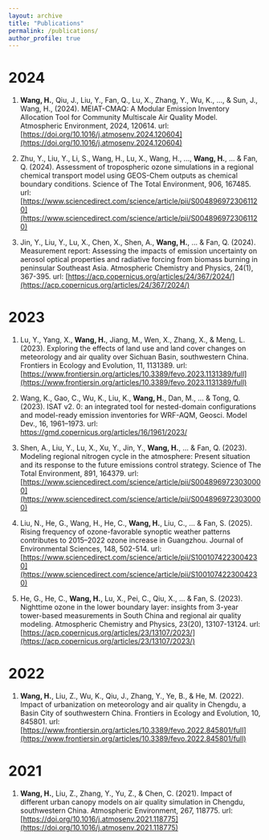 ```yaml
---
layout: archive
title: "Publications"
permalink: /publications/
author_profile: true
---
```


# 2024

1. **Wang, H.**, Qiu, J., Liu, Y., Fan, Q., Lu, X., Zhang, Y., Wu, K., ..., & Sun, J., Wang, H., (2024). MEIAT-CMAQ: A Modular Emission Inventory Allocation Tool for Community Multiscale Air Quality Model. Atmospheric Environment, 2024, 120614. url: [https://doi.org/10.1016/j.atmosenv.2024.120604](https://doi.org/10.1016/j.atmosenv.2024.120604)

2. Zhu, Y., Liu, Y., Li, S., Wang, H., Lu, X., Wang, H., ..., **Wang, H.**, ... & Fan, Q. (2024). Assessment of tropospheric ozone simulations in a regional chemical transport model using GEOS-Chem outputs as chemical boundary conditions. Science of The Total Environment, 906, 167485. url: [https://www.sciencedirect.com/science/article/pii/S0048969723061120](https://www.sciencedirect.com/science/article/pii/S0048969723061120)

3. Jin, Y., Liu, Y., Lu, X., Chen, X., Shen, A., **Wang, H.**, ... & Fan, Q. (2024). Measurement report: Assessing the impacts of emission uncertainty on aerosol optical properties and radiative forcing from biomass burning in peninsular Southeast Asia. Atmospheric Chemistry and Physics, 24(1), 367-395. url: [https://acp.copernicus.org/articles/24/367/2024/](https://acp.copernicus.org/articles/24/367/2024/)

# 2023

1. Lu, Y., Yang, X., **Wang, H.**, Jiang, M., Wen, X., Zhang, X., & Meng, L. (2023). Exploring the effects of land use and land cover changes on meteorology and air quality over Sichuan Basin, southwestern China. Frontiers in Ecology and Evolution, 11, 1131389. url: [https://www.frontiersin.org/articles/10.3389/fevo.2023.1131389/full](https://www.frontiersin.org/articles/10.3389/fevo.2023.1131389/full)

2. Wang, K., Gao, C., Wu, K., Liu, K., **Wang, H.**, Dan, M., ... & Tong, Q. (2023). ISAT v2. 0: an integrated tool for nested-domain configurations and model-ready emission inventories for WRF-AQM, Geosci. Model Dev., 16, 1961–1973. url: https://gmd.copernicus.org/articles/16/1961/2023/

3. Shen, A., Liu, Y., Lu, X., Xu, Y., Jin, Y., **Wang, H.**, ... & Fan, Q. (2023). Modeling regional nitrogen cycle in the atmosphere: Present situation and its response to the future emissions control strategy. Science of The Total Environment, 891, 164379. url: [https://www.sciencedirect.com/science/article/pii/S0048969723030000](https://www.sciencedirect.com/science/article/pii/S0048969723030000)

4. Liu, N., He, G., Wang, H., He, C., **Wang, H.**, Liu, C., ... & Fan, S. (2025). Rising frequency of ozone-favorable synoptic weather patterns contributes to 2015–2022 ozone increase in Guangzhou. Journal of Environmental Sciences, 148, 502-514. url: [https://www.sciencedirect.com/science/article/pii/S1001074223004230](https://www.sciencedirect.com/science/article/pii/S1001074223004230)

5. He, G., He, C., **Wang, H.**, Lu, X., Pei, C., Qiu, X., ... & Fan, S. (2023). Nighttime ozone in the lower boundary layer: insights from 3-year tower-based measurements in South China and regional air quality modeling. Atmospheric Chemistry and Physics, 23(20), 13107-13124. url: [https://acp.copernicus.org/articles/23/13107/2023/](https://acp.copernicus.org/articles/23/13107/2023/)

# 2022

1. **Wang, H.**, Liu, Z., Wu, K., Qiu, J., Zhang, Y., Ye, B., & He, M. (2022). Impact of urbanization on meteorology and air quality in Chengdu, a Basin City of southwestern China. Frontiers in Ecology and Evolution, 10, 845801. url: [https://www.frontiersin.org/articles/10.3389/fevo.2022.845801/full](https://www.frontiersin.org/articles/10.3389/fevo.2022.845801/full)

# 2021

1. **Wang, H.**, Liu, Z., Zhang, Y., Yu, Z., & Chen, C. (2021). Impact of different urban canopy models on air quality simulation in Chengdu, southwestern China. Atmospheric Environment, 267, 118775. url: [https://doi.org/10.1016/j.atmosenv.2021.118775](https://doi.org/10.1016/j.atmosenv.2021.118775)


